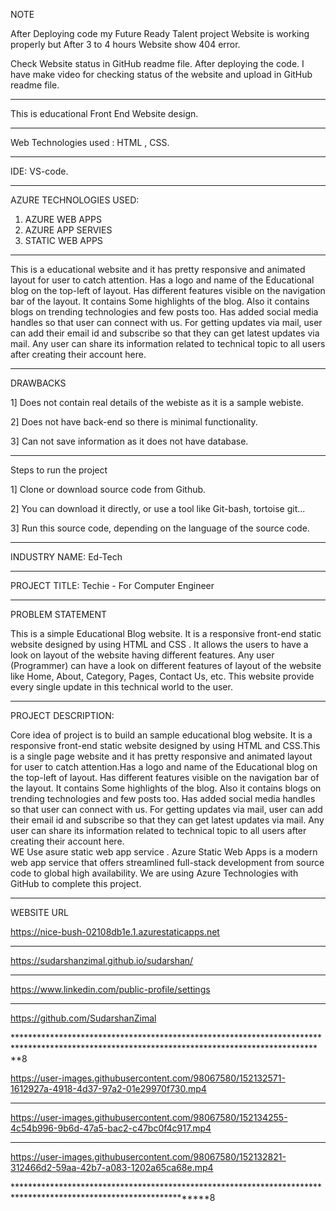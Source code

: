NOTE

After Deploying code my Future Ready Talent project Website is working properly but 
After 3 to 4 hours Website show 404 error.

Check Website status in GitHub readme file.
After deploying the code. I have make video for checking status of the website and upload in GitHub readme file.


**************************************************************************************************************************

This is educational Front End Website design.

****************************************************************************************************************************

Web Technologies used : HTML , CSS.

****************************************************************************************************************************

IDE: VS-code.

*****************************************************************************************************************************

AZURE TECHNOLOGIES USED:

1) AZURE WEB APPS
2) AZURE APP SERVIES
3) STATIC WEB APPS

*******************************************************************************************************************************

This is a educational website and it has pretty responsive and animated layout for user to catch attention.
Has a logo and name of the Educational blog on the top-left of layout.
Has different features visible on the navigation bar of the layout.
It contains Some highlights of the blog.
Also it contains blogs on trending technologies and few posts too.
Has added social media handles so that user can connect with us.
For getting updates via mail, user can add their email id and subscribe so that they can get latest updates via mail.
Any user can share its information related to technical topic to all users after creating their account here.

*****************************************************************************************************************************

DRAWBACKS

1] Does not contain real details of the webiste as it is a sample webiste.

2] Does not have back-end so there is minimal functionality.

3] Can not save information as it does not have database.

****************************************************************************************************************************


Steps to run the project

1] Clone or download source code from Github.

2] You can download it directly, or use a tool like Git-bash, tortoise git...

3] Run this source code, depending on the language of the source code.

*****************************************************************************************************************************

INDUSTRY NAME: Ed-Tech


*********************************************************************************************************************************

PROJECT TITLE: Techie - For Computer Engineer

*****************************************************************************************************************************


PROBLEM STATEMENT

This is a simple Educational Blog website. It is a responsive front-end static website designed by using HTML and  CSS . 
It allows the users to have a look on layout of the website having different features. Any user (Programmer)
can have a look on different features of layout of the website like Home, About, Category, Pages, Contact Us, etc.
This website provide every single update in this technical world to the user.


****************************************************************************************************************************************


PROJECT DESCRIPTION:

Core idea of project is to build an sample educational blog website. It is a responsive front-end static website
designed by using HTML and  CSS.This is a single page website and it has pretty responsive and animated layout for 
user to catch attention.Has a logo and name of the Educational blog on the top-left of layout.
Has different features visible on the navigation bar of the layout. It contains Some highlights of the blog.
Also it contains blogs on trending technologies and few posts too. Has added social media handles so 
that user can connect with us. For getting updates via mail, user can add their email id and subscribe
so that they can get latest updates via mail. Any user can share its information related to technical topic
to all users after creating their account here.  
WE Use asure static web app service . Azure Static Web Apps is a modern web app service that
offers streamlined full-stack development from source code to global high availability.
We are using Azure Technologies with GitHub to complete this project.

******************************************************************************************************************************************

WEBSITE URL

https://nice-bush-02108db1e.1.azurestaticapps.net

********************************************************************************************************************************************


https://sudarshanzimal.github.io/sudarshan/


*****************************************************************************************************************************************


https://www.linkedin.com/public-profile/settings



**********************************************************************************************************************************************


https://github.com/SudarshanZimal



***********************************************************************************************************************************************8


https://user-images.githubusercontent.com/98067580/152132571-1612927a-4918-4d37-97a2-01e29970f730.mp4

************************************************************************************************************************************



https://user-images.githubusercontent.com/98067580/152134255-4c54b996-9b6d-47a5-bac2-c47bc0f4c917.mp4


*************************************************************************************************************************************



https://user-images.githubusercontent.com/98067580/152132821-312466d2-59aa-42b7-a083-1202a65ca68e.mp4



*******************************************************************************************************************8
